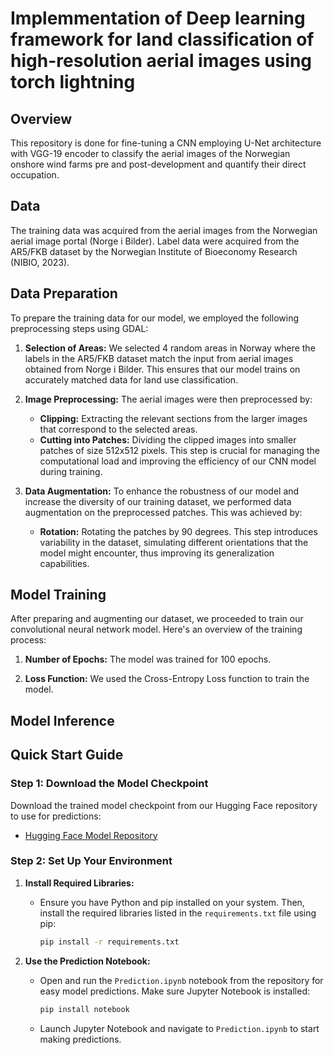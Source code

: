 # Implemmentation of Deep learning framework for land classification of high-resolution aerial images using torch lightning 


## Overview

This repository is done for fine-tuning a CNN employing U-Net architecture with VGG-19 encoder to classify the aerial images of the Norwegian onshore wind farms pre and post-development and quantify their direct occupation.

## Data 

The training data was acquired from the aerial images from the Norwegian aerial image portal (Norge i Bilder). Label data were acquired from the AR5/FKB dataset by the Norwegian Institute of Bioeconomy Research (NIBIO, 2023).

## Data Preparation 
To prepare the training data for our model, we employed the following preprocessing steps using GDAL:

1. **Selection of Areas:** We selected 4 random areas in Norway where the labels in the AR5/FKB dataset match the input from aerial images obtained from Norge i Bilder. This ensures that our model trains on accurately matched data for land use classification.

2. **Image Preprocessing:** The aerial images were then preprocessed by:
   - **Clipping:** Extracting the relevant sections from the larger images that correspond to the selected areas.
   - **Cutting into Patches:** Dividing the clipped images into smaller patches of size 512x512 pixels. This step is crucial for managing the computational load and improving the efficiency of our CNN model during training.
  
3. **Data Augmentation:** To enhance the robustness of our model and increase the diversity of our training dataset, we performed data augmentation on the preprocessed patches. This was achieved by:
   - **Rotation:** Rotating the patches by 90 degrees. This step introduces variability in the dataset, simulating different orientations that the model might encounter, thus improving its generalization capabilities.

## Model Training

After preparing and augmenting our dataset, we proceeded to train our convolutional neural network model. Here's an overview of the training process:

1. **Number of Epochs:** The model was trained for 100 epochs. 

2. **Loss Function:** We used the Cross-Entropy Loss function to train the model.

## Model Inference 

## Quick Start Guide

### Step 1: Download the Model Checkpoint
Download the trained model checkpoint from our Hugging Face repository to use for predictions:
- [Hugging Face Model Repository](https://huggingface.co/Swardhunter/UNET_VGG199/tree/main)

### Step 2: Set Up Your Environment
1. **Install Required Libraries:**
   - Ensure you have Python and pip installed on your system. Then, install the required libraries listed in the `requirements.txt` file using pip:
     ```sh
     pip install -r requirements.txt
     ```

2. **Use the Prediction Notebook:**
   - Open and run the `Prediction.ipynb` notebook from the repository for easy model predictions. Make sure Jupyter Notebook is installed:
     ```sh
     pip install notebook
     ```
   - Launch Jupyter Notebook and navigate to `Prediction.ipynb` to start making predictions.
